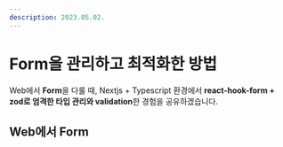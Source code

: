 ```yaml
---
description: 2023.05.02.
---
```


# Form을 관리하고 최적화한 방법

Web에서 **Form**을 다룰 때, Nextjs + Typescript 환경에서 **react-hook-form + zod로 엄격한 타입 관리와 validation**한 경험을 공유하겠습니다.



## Web에서 Form
